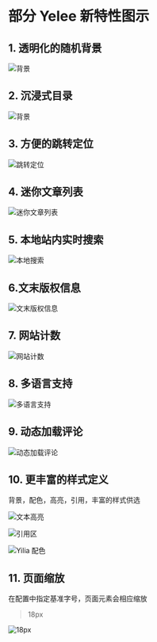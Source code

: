 # 部分 Yelee 新特性图示

## 1. 透明化的随机背景

![背景](/src/feat.background.jpg)

## 2. 沉浸式目录

![背景](/src/feat.toc.gif)

## 3. 方便的跳转定位

![跳转定位](/src/jump-nav.gif)

## 4. 迷你文章列表

![迷你文章列表](/src/mini-archives.gif)

## 5. 本地站内实时搜索

![本地搜索](/src/local-search.gif)

## 6.文末版权信息

![文末版权信息](/src/copyright.info.png)

## 7. 网站计数

![网站计数](/src/busuanzi.png)

## 8. 多语言支持

![多语言支持](/src/i18n-demo.png)

## 9. 动态加载评论

![动态加载评论](/src/load-comment.gif)

## 10. 更丰富的样式定义

背景，配色，高亮，引用，丰富的样式供选

![文本高亮](/src/inline-code.png)

![引用区](/src/background.jpg)

![Yilia 配色](/src/yilia.png)

## 11. 页面缩放
在配置中指定基准字号，页面元素会相应缩放

> 18px

![18px](/src/font-18px.png)